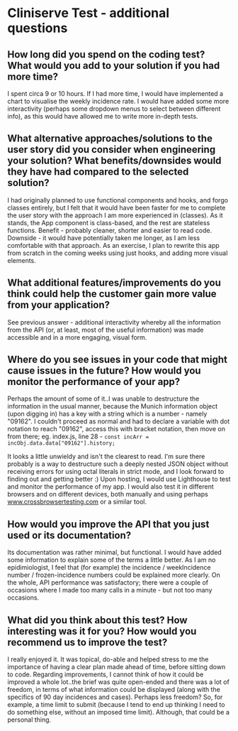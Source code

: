# Cliniserve Test - additional questions

## How long did you spend on the coding test? What would you add to your solution if you had more time?

I spent circa 9 or 10 hours. If I had more time, I would have implemented a chart to visualise the weekly incidence rate. I would have
added some more interactivity (perhaps some dropdown menus to select between different info), as this would have allowed me to write
more in-depth tests.

## What alternative approaches/solutions to the user story did you consider when engineering your solution? What benefits/downsides would they have had compared to the selected solution?

I had originally planned to use functional components and hooks, and forgo classes entirely, but I felt that it would have been faster for me to complete the user story with the approach I am more experienced in (classes). As it stands, the App component is class-based, and the rest are stateless functions. Benefit - probably cleaner, shorter and easier to read code. Downside - it would have potentially taken me longer, as I am less comfortable with that approach. As an exercise, I plan to rewrite this app from scratch in the coming weeks using just hooks, and adding more visual elements. 

## What additional features/improvements do you think could help the customer gain more value from your application?

See previous answer - additional interactivity whereby all the information from the API (or, at least, most of the useful information) was made accessible and in a more engaging, visual form.

## Where do you see issues in your code that might cause issues in the future? How would you monitor the performance of your app?

Perhaps the amount of some of it..I was unable to destructure the information in the usual manner, because the Munich information object (upon digging in) has a key with a string which is a number - namely "09162". I couldn't proceed as normal and had to declare a variable with dot notation to reach "09162", access this with bracket notation, then move on from there; eg. index.js, line 28 -  `const incArr = incObj.data.data["09162"].history;`

It looks a little unwieldy and isn't the clearest to read. I'm sure there probably is a way to destructure such a deeply nested JSON object without receiving errors for using octal literals in strict mode, and I look forward to finding out and getting better :) Upon hosting, I would use Lighthouse to test and monitor the performance of my app. I would also test it in different browsers and on different devices, both manually and using perhaps www.crossbrowsertesting.com or a similar tool.

## How would you improve the API that you just used or its documentation? 

Its documentation was rather minimal, but functional. I would have added some information to explain some of the terms a little better. As I am no epidimiologist, I feel that (for example) the incidence / weekIncidence number / frozen-incidence numbers could be explained more clearly. On the whole, API performance was satisfactory; there were a couple of occasions where I made too many calls in a minute - but not too many occasions. 

## What did you think about this test? How interesting was it for you? How would you recommend us to improve the test?

I really enjoyed it. It was topical, do-able and helped stress to me the importance of having a clear plan made ahead of time, before sitting down to code. Regarding improvements, I cannot think of how it could be improved a whole lot..the brief was quite open-ended and there was a lot of freedom, in terms of what information could be displayed (along with the specifics of 90 day incidences and cases). Perhaps less freedom? So, for example, a time limit to submit (because I tend to end up thinking I need to do something else, without an imposed time limit). Although, that could be a personal thing.



